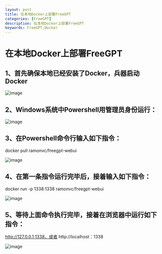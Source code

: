 ```yaml
---
layout: post
title: 在本地Docker上部署FreeGPT
categories: [FreeGPT]
description: 在本地Docker上部署FreeGPT
keywords: FreeGPT,Docker
---
```


# 在本地Docker上部署FreeGPT

## 1、首先确保本地已经安装了Docker，兵器启动Docker

![image](https://github.com/weakchen007/aiwv.github.io/assets/58799395/34c7ed09-210f-4dc8-896d-19995c3fd8ba)

## 2、Windows系统中Powershell用管理员身份运行：

![image](https://github.com/weakchen007/aiwv.github.io/assets/58799395/654b8b73-2081-41ff-843c-1537dbefdf0a)

## 3、在Powershell命令行输入如下指令：

   docker pull ramonvc/freegpt-webui

![image](https://github.com/weakchen007/aiwv.github.io/assets/58799395/7254e834-2d7d-494c-b44f-fd2e34030a9a)

## 4、在第一条指令运行完毕后，接着输入如下指令：

docker run -p 1338:1338 ramonvc/freegpt-webui

![image](https://github.com/weakchen007/aiwv.github.io/assets/58799395/244776a8-9f66-46ab-a6fb-14f8c8367534)

## 5、等待上面命令执行完毕，接着在浏览器中运行如下指令：

http://127.0.0.1:1338，或者  http://localhost：1338

![image](https://github.com/weakchen007/aiwv.github.io/assets/58799395/6aec3463-5eae-4549-a919-5c6cda05ab6a)

